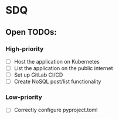 # SDQ
## Open TODOs:
### High-priority
- [ ] Host the application on Kubernetes
- [ ] List the application on the public internet
- [ ] Set up GitLab CI/CD
- [ ] Create NoSQL post/list functionality
### Low-priority
- [ ] Correctly configure pyproject.toml